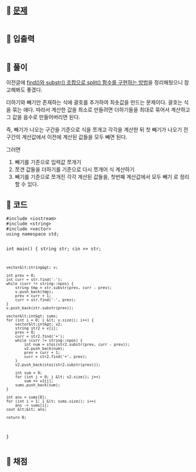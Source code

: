 <h2 id="🌽-문제">🌽 <a href="https://www.acmicpc.net/problem/1541">문제</a></h2>
<p><img alt="" src="https://velog.velcdn.com/images/coolgamja_/post/0df12119-4881-4089-bb3f-330d39c87977/image.png" /></p>
<h2 id="🥕-입출력">🥕 입출력</h2>
<p><img alt="" src="https://velog.velcdn.com/images/coolgamja_/post/9ec36625-ead6-46b4-a1c2-006902673a43/image.png" /></p>
<h2 id="🥔-풀이">🥔 풀이</h2>
<p>이전글에 <a href="https://velog.io/@coolgamja_/C-substr%EA%B3%BC-find-%EC%A1%B0%ED%95%A9%EC%9C%BC%EB%A1%9C-split-%ED%95%A8%EC%88%98-%EA%B5%AC%ED%98%84%ED%95%98%EA%B8%B0">find()와 substr() 조합으로 split() 함수를 구현하는 방법</a>을 정리해뒀으니 참고해봐도 좋겠다.</p>
<p>더하기와 빼기만 존재하는 식에 괄호를 추가하여 최솟값을 만드는 문제이다.
괄호는 식을 묶는 애다.
따라서 계산한 값을 최소로 만들려면
더하기들을 최대로 묶어서 계산하고 그 값을 음수로 만들어버리면 된다.</p>
<p>즉, 빼기가 나오는 구간을 기준으로 식을 쪼개고 각각을 계산한 뒤
첫 빼기가 나오기 전 구간의 계산값에서 이전에 계산된 값들을 모두 빼면 된다.</p>
<p>그러면</p>
<ol>
<li>빼기를 기준으로 입력값 쪼개기</li>
<li>쪼갠 값들을 더하기를 기준으로 다시 쪼개어 식 계산하기</li>
<li>빼기를 기준으로 쪼개진 각각 계산된 값들을, 첫번째 계산값에서 모두 빼기
로 정리할 수 있다.</li>
</ol>
<h2 id="🥬-코드">🥬 코드</h2>
<pre><code class="language-cpp">#include &lt;iostream&gt;
#include &lt;string&gt;
#include &lt;vector&gt;
using namespace std;

int main() {
    string str;
    cin &gt;&gt; str;

    vector&lt;string&gt; v;

    int prev = 0;
    int curr = str.find('-');
    while (curr != string::npos) {
        string tmp = str.substr(prev, curr - prev);
        v.push_back(tmp);
        prev = curr + 1;
        curr = str.find('-', prev);
    }
    v.push_back(str.substr(prev));

    vector&lt;int&gt; sums;
    for (int i = 0; i &lt; v.size(); i++) {
        vector&lt;int&gt; v2;
        string str2 = v[i];
        prev = 0;
        curr = str2.find('+');
        while (curr != string::npos) {
            int num = stoi(str2.substr(prev, curr - prev));
            v2.push_back(num);
            prev = curr + 1;
            curr = str2.find('+', prev);
        }
        v2.push_back(stoi(str2.substr(prev)));

        int sum = 0;
        for (int j = 0; j &lt; v2.size(); j++)
            sum += v2[j];
        sums.push_back(sum);
    }

    int ans = sums[0];
    for (int i = 1; i &lt; sums.size(); i++)
        ans -= sums[i];
    cout &lt;&lt; ans;

    return 0;
}</code></pre>
<h2 id="🥜-채점">🥜 채점</h2>
<p><img alt="" src="https://velog.velcdn.com/images/coolgamja_/post/61516b3a-4d32-4d92-afa0-a3663ef9b6af/image.png" /></p>